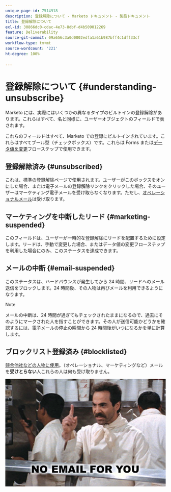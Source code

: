 ```yaml
---
unique-page-id: 7514918
description: 登録解除について - Marketo ドキュメント - 製品ドキュメント
title: 登録解除について
exl-id: 30866dc0-cdac-4e73-8dbf-d4b509012269
feature: Deliverability
source-git-commit: 09a656c3a0d0002edfa1a61b987bff4c1dff33cf
workflow-type: tm+mt
source-wordcount: '221'
ht-degree: 100%

---
```


# 登録解除について {#understanding-unsubscribe}

Marketo には、実際にはいくつかの異なるタイプのビルトインの登録解除があります。これらはすべて、名と同様に、ユーザーオブジェクトのフィールドで表されます。

これらのフィールドはすべて、Marketo での登録にビルトインされています。これらはすべてブール型（チェックボックス）です。これらは Forms または[データ値を変更](/help/marketo/product-docs/core-marketo-concepts/smart-campaigns/flow-actions/change-data-value.md)フローステップで使用できます。

## 登録解除済み {#unsubscribed}

これは、標準の登録解除ページで使用されます。ユーザーがこのボックスをオンにした場合、または電子メールの登録解除リンクをクリックした場合、そのユーザーはマーケティング電子メールを受け取らなくなります。ただし、[オペレーショナルメール](/help/marketo/product-docs/email-marketing/general/functions-in-the-editor/make-an-email-operational.md)は受け取ります。

## マーケティングを中断したリード {#marketing-suspended}

このフィールドは、ユーザーが一時的な登録解除にリードを配置するために設定します。リードは、手動で変更した場合、またはデータ値の変更フローステップを利用した場合にのみ、このステータスを達成できます。

## メールの中断 {#email-suspended}

このステータスは、ハードバウンスが発生してから 24 時間、リードへのメール送信をブロックします。24 時間後、その人物は再びメールを利用できるようになります。

>[!NOTE]
>
>メールの中断は、24 時間が過ぎてもチェックされたままになるので、過去にそのようにマークされた人を指すことができます。その人が送信可能かどうかを確認するには、電子メールの停止の瞬間から 24 時間後がいつになるかを単に計算します。

## ブロックリスト登録済み {#blocklisted}

[競合他社などの人物に使用](/help/marketo/product-docs/core-marketo-concepts/smart-lists-and-static-lists/managing-people-in-smart-lists/add-person-to-blocklist.md)。（オペレーショナル、マーケティングなど）メールを&#x200B;**受けとらない**&#x200B;人これらの人は何も受け取りません。

![](assets/image2015-5-18-12-3a6-3a40.png)
